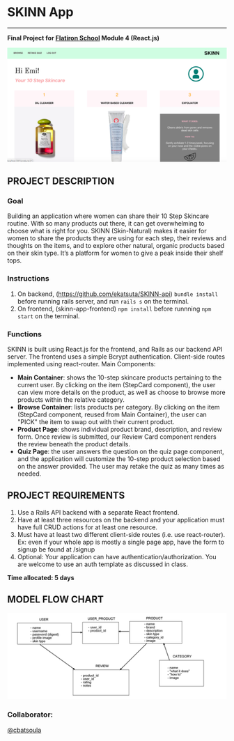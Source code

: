 # SKINN App
------
**Final Project for [Flatiron School](https://flatironschool.com/) Module 4 (React.js)**

![Main Component](public/app-screenshot.png "Main Container Component Rendering")

## PROJECT DESCRIPTION

### Goal
Building an application where women can share their 10 Step Skincare routine. With so many products out there, it can get overwhelming to choose what is right for you. SKINN (Skin-Natural) makes it easier for women to share the products they are using for each step, their reviews and thoughts on the items, and to explore other natural, organic products based on their skin type. It’s a platform for women to give a peak inside their shelf tops.

### Instructions 
1. On backend, (https://github.com/ekatsuta/SKINN-api) `bundle install` before running rails server, and run `rails s` on the terminal.
2. On frontend, (skinn-app-frontend) `npm install` before runnning `npm start` on the terminal. 

### Functions 
SKINN is built using React.js for the frontend, and Rails as our backend API server. The frontend uses a simple Bcrypt authentication. Client-side routes implemented using react-router. 
Main Components:
* **Main Container**: shows the 10-step skincare products pertaining to the current user. By clicking on the item (StepCard component), the user can view more details on the product, as well as choose to browse more products within the relative category. 
* **Browse Container**: lists products per category. By clicking on the item (StepCard component, reused from Main Container), the user can "PICK" the item to swap out with their current product. 
* **Product Page**: shows individual product brand, description, and review form. Once review is submitted, our Review Card component renders the review beneath the product details. 
* **Quiz Page**: the user answers the question on the quiz page component, and the application will customize the 10-step product selection based on the answer provided. The user may retake the quiz as many times as needed. 

## PROJECT REQUIREMENTS

1. Use a Rails API backend with a separate React frontend.
2. Have at least three resources on the backend and your application must have full CRUD actions for at least one resource.
3. Must have at least two different client-side routes (i.e. use react-router). Ex: even if your whole app is mostly a single page app, have the form to signup be found at /signup
4. Optional: Your application can have authentication/authorization. You are welcome to use an auth template as discussed in class.

**Time allocated: 5 days**

## MODEL FLOW CHART

![Model Flow Chart](public/model-flow.png "Model Flow Chart for our Backend")


### Collaborator:
[@cbatsoula](https://github.com/cbatsoula)
